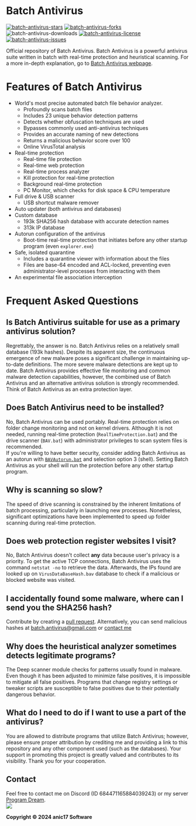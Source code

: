 

# Batch Antivirus
<a href="https://github.com/anic17/Batch-Antivirus/stargazers">![batch-antivirus-stars](https://img.shields.io/github/stars/anic17/Batch-Antivirus?color=yellow&style=flat-square)</a> <a href="https://github.com/anic17/Batch-Antivirus/network/members">![batch-antivirus-forks](https://img.shields.io/github/forks/anic17/Batch-Antivirus?style=flat-square)</a> ![batch-antivirus-downloads](https://img.shields.io/github/downloads/anic17/Batch-Antivirus/total?color=green&style=flat-square) <a href="https://www.gnu.org/licenses/gpl-3.0">![batch-antivirus-license](https://img.shields.io/github/license/anic17/Batch-Antivirus?style=flat-square)</a> <a href="https://github.com/anic17/Batch-Antivirus/issues">![batch-antivirus-issues](https://img.shields.io/github/issues/anic17/Batch-Antivirus?style=flat-square)</a>

Official repository of Batch Antivirus. Batch Antivirus is a powerful antivirus suite written in batch with real-time protection and heuristical scanning. 
For a more in-depth explanation, go to [Batch Antivirus webpage](https://anic17.github.io/Batch-Antivirus).

# Features of Batch Antivirus

 - World's most precise automated batch file behavior analyzer.
   - Profoundly scans batch files
   - Includes 23 unique behavior detection patterns
   - Detects whether obfuscation techniques are used
   - Bypasses commonly used anti-antivirus techniques
   - Provides an accurate naming of new detections
   - Returns a malicious behavior score over 100
   - Online VirusTotal analysis
- Real-time protection
   - Real-time file protection
   - Real-time web protection
   - Real-time process analyzer
   - Kill protection for real-time protection
   - Background real-time protection
   - PC Monitor, which checks for disk space & CPU temperature
 - Full drive & USB scanner
   - USB shortcut malware remover
 - Auto updater (both antivirus and databases)
 - Custom database
   - 193k SHA256 hash database with accurate detection names
   - 313k IP database
 - Autorun configuration of the antivirus
    - Boot-time real-time protection that initiates before any other startup program (even `explorer.exe`)
 - Safe, isolated quarantine
   - Includes a quarantine viewer with information about the files
   - Files are base-64 encoded and ACL-locked, preventing even administrator-level processes from interacting with them
 - An experimental file association interception

# Frequent Asked Questions

## Is Batch Antivirus suitable for use as a primary antivirus solution?

Regrettably, the answer is no. Batch Antivirus relies on a relatively small database (193k hashes). Despite its apparent size, the continuous emergence of new malware poses a significant challenge in maintaining up-to-date definitions. The more severe malware detections are kept up to date.
Batch Antivirus provides effective file monitoring and common malware detection capabilities, however, the combined use of Batch Antivirus and an alternative antivirus solution is strongly recommended. Think of Batch Antivirus as an extra protection layer.

## Does Batch Antivirus need to be installed?

No, Batch Antivirus can be used portably. Real-time protection relies on folder change monitoring and not on kernel drivers. Although it is not needed, running real-time protection (`RealTimeProtection.bat`) and the drive scanner (`BAV.bat`) with administrator privileges to scan system files is recommended.  
If you're willing to have better security, consider adding Batch Antivirus as an autorun with [`BAVAutorun.bat`](https://github.com/anic17/Batch-Antivirus/blob/master/BAVAutorun.bat) and selection option 3 (shell). Setting Batch Antivirus as your shell will run the protection before any other startup program.

## Why is scanning so slow?

The speed of drive scanning is constrained by the inherent limitations of batch processing, particularly in launching new processes. Nonetheless, significant optimizations have been implemented to speed up folder scanning during real-time protection.

## Does web protection register websites I visit?

No, Batch Antivirus doesn't collect **any** data because user's privacy is a priority. To get the active TCP connections, Batch Antivirus uses the command `netstat -no` to retrieve the data. Afterwards, the IPs found are looked up on `VirusDataBaseHash.bav` database to check if a malicious or blocked website was visited.

## I accidentally found some malware, where can I send you the SHA256 hash?

Contribute by creating a [pull request](https://github.com/anic17/Batch-Antivirus/pulls). Alternatively, you can send malicious hashes at batch.antivirus@gmail.com or [contact me](#contact)

## Why does the heuristical analyzer sometimes detects legitimate programs?

The Deep scanner module checks for patterns usually found in malware. Even though it has been adjusted to minimize false positives, it is impossible to mitigate all false positives. Programs that change registry settings or tweaker scripts are susceptible to false positives due to their potentially dangerous behavior.

## What do I need to do if I want to use a part of the antivirus?

You are allowed to distribute programs that utilize Batch Antivirus; however, please ensure proper attribution by crediting me and providing a link to this repository and any other component used (such as the databases). Your support in promoting this project is greatly valued and contributes to its visibility. Thank you for your cooperation.

## Contact

Feel free to contact me on Discord (ID 684471165884039243) or my server <a href="https://discord.gg/J628dBqQgb">Program Dream</a>.  
<a href="https://discord.gg/J628dBqQgb"><img src="https://img.shields.io/discord/728958932210679869?style=flat-square&logo=appveyor"></a>


**Copyright &copy; 2024 anic17 Software**
<!-- 
View counter 
-->
<img src="https://hits.seeyoufarm.com/api/count/incr/badge.svg?url=https%3A%2F%2Fgithub.com%2Fanic17%2FBatch-Antivirus&count_bg=%23FFFFFF&title_bg=%23FFFFFF&icon=&icon_color=%23FFFFFF&title=hits&edge_flat=false" height=0 width=0>
